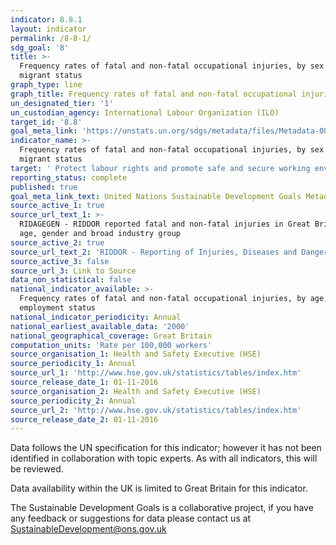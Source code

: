 ```yaml
---
indicator: 8.8.1
layout: indicator
permalink: /8-8-1/
sdg_goal: '8'
title: >-
  Frequency rates of fatal and non-fatal occupational injuries, by sex and
  migrant status
graph_type: line
graph_title: Frequency rates of fatal and non-fatal occupational injuries
un_designated_tier: '1'
un_custodian_agency: International Labour Organization (ILO)
target_id: '8.8'
goal_meta_link: 'https://unstats.un.org/sdgs/metadata/files/Metadata-08-08-01.pdf'
indicator_name: >-
  Frequency rates of fatal and non-fatal occupational injuries, by sex and
  migrant status
target: ' Protect labour rights and promote safe and secure working environments for all workers, including migrant workers, in particular women migrants, and those in precarious employment'
reporting_status: complete
published: true
goal_meta_link_text: United Nations Sustainable Development Goals Metadata (pdf 380kB)
source_active_1: true
source_url_text_1: >-
  RIDAGEGEN - RIDDOR reported fatal and non-fatal injuries in Great Britain by
  age, gender and broad industry group  
source_active_2: true
source_url_text_2: 'RIDDOR - Reporting of Injuries, Diseases and Dangerous Occurrences Regulations'
source_active_3: false
source_url_3: Link to Source
data_non_statistical: false
national_indicator_available: >-
  Frequency rates of fatal and non-fatal occupational injuries, by age, sex, and
  employment status
national_indicator_periodicity: Annual
national_earliest_available_data: '2000'
national_geographical_coverage: Great Britain
computation_units: 'Rate per 100,000 workers'
source_organisation_1: Health and Safety Executive (HSE)
source_periodicity_1: Annual
source_url_1: 'http://www.hse.gov.uk/statistics/tables/index.htm'
source_release_date_1: 01-11-2016
source_organisation_2: Health and Safety Executive (HSE)
source_periodicity_2: Annual
source_url_2: 'http://www.hse.gov.uk/statistics/tables/index.htm'
source_release_date_2: 01-11-2016
---
```

Data follows the UN specification for this indicator; however it has not been identified in collaboration with topic experts. As with all indicators, this will be reviewed. 

Data availability within the UK is limited to Great Britain for this indicator.

The Sustainable Development Goals is a collaborative project, if you have any feedback or suggestions for data please contact us at <SustainableDevelopment@ons.gov.uk>
